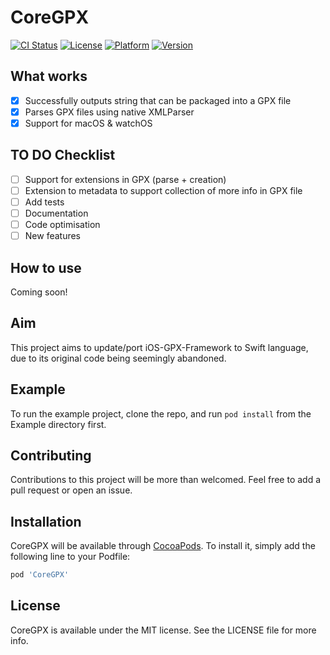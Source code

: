 # CoreGPX

[![CI Status](https://travis-ci.com/vincentneo/CoreGPX.svg?branch=master)](https://travis-ci.com/vincentneo/CoreGPX)
[![License](http://img.shields.io/:license-mit-blue.svg)](http://doge.mit-license.org)
[![Platform](https://img.shields.io/cocoapods/p/CoreGPX.svg?style=flat)](https://cocoapods.org/pods/CoreGPX)
[![Version](https://img.shields.io/cocoapods/v/CoreGPX.svg?style=flat)](https://cocoapods.org/pods/CoreGPX)
<!---
[![Platform](https://img.shields.io/badge/platform-iOS-orange.svg)](https://www.apple.com/ios/)
-->

## What works
- [x] Successfully outputs string that can be packaged into a GPX file
- [x] Parses GPX files using native XMLParser
- [x] Support for macOS & watchOS

## TO DO Checklist
- [ ] Support for extensions in GPX (parse + creation)
- [ ] Extension to metadata to support collection of more info in GPX file
- [ ] Add tests
- [ ] Documentation
- [ ] Code optimisation
- [ ] New features

## How to use
Coming soon!

## Aim
This project aims to update/port iOS-GPX-Framework to Swift language, due to its original code being seemingly abandoned.

## Example
To run the example project, clone the repo, and run `pod install` from the Example directory first.

## Contributing
Contributions to this project will be more than welcomed. Feel free to add a pull request or open an issue.

## Installation

CoreGPX will be available through [CocoaPods](https://cocoapods.org). To install
it, simply add the following line to your Podfile:

```ruby
pod 'CoreGPX'
```

## License

CoreGPX is available under the MIT license. See the LICENSE file for more info.
